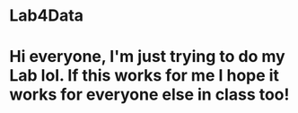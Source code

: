 # Lab4Data
# Hi everyone, I'm just trying to do my Lab lol. If this works for me I hope it works for everyone else in class too!
